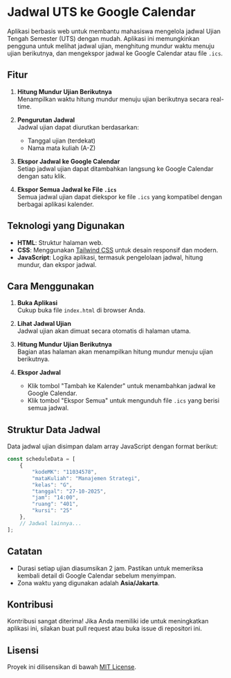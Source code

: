 # Jadwal UTS ke Google Calendar

Aplikasi berbasis web untuk membantu mahasiswa mengelola jadwal Ujian Tengah Semester (UTS) dengan mudah. Aplikasi ini memungkinkan pengguna untuk melihat jadwal ujian, menghitung mundur waktu menuju ujian berikutnya, dan mengekspor jadwal ke Google Calendar atau file `.ics`.

## Fitur

1. **Hitung Mundur Ujian Berikutnya**  
   Menampilkan waktu hitung mundur menuju ujian berikutnya secara real-time.

2. **Pengurutan Jadwal**  
   Jadwal ujian dapat diurutkan berdasarkan:
   - Tanggal ujian (terdekat)
   - Nama mata kuliah (A-Z)

3. **Ekspor Jadwal ke Google Calendar**  
   Setiap jadwal ujian dapat ditambahkan langsung ke Google Calendar dengan satu klik.

4. **Ekspor Semua Jadwal ke File `.ics`**  
   Semua jadwal ujian dapat diekspor ke file `.ics` yang kompatibel dengan berbagai aplikasi kalender.

## Teknologi yang Digunakan

- **HTML**: Struktur halaman web.
- **CSS**: Menggunakan [Tailwind CSS](https://tailwindcss.com) untuk desain responsif dan modern.
- **JavaScript**: Logika aplikasi, termasuk pengelolaan jadwal, hitung mundur, dan ekspor jadwal.

## Cara Menggunakan

1. **Buka Aplikasi**  
   Cukup buka file `index.html` di browser Anda.

2. **Lihat Jadwal Ujian**  
   Jadwal ujian akan dimuat secara otomatis di halaman utama.

3. **Hitung Mundur Ujian Berikutnya**  
   Bagian atas halaman akan menampilkan hitung mundur menuju ujian berikutnya.

4. **Ekspor Jadwal**  
   - Klik tombol "Tambah ke Kalender" untuk menambahkan jadwal ke Google Calendar.
   - Klik tombol "Ekspor Semua" untuk mengunduh file `.ics` yang berisi semua jadwal.

## Struktur Data Jadwal

Data jadwal ujian disimpan dalam array JavaScript dengan format berikut:

```javascript
const scheduleData = [
    {
        "kodeMK": "11034578",
        "mataKuliah": "Manajemen Strategi",
        "kelas": "G",
        "tanggal": "27-10-2025",
        "jam": "14:00",
        "ruang": "401",
        "kursi": "25"
    },
    // Jadwal lainnya...
];
```

## Catatan

- Durasi setiap ujian diasumsikan 2 jam. Pastikan untuk memeriksa kembali detail di Google Calendar sebelum menyimpan.
- Zona waktu yang digunakan adalah **Asia/Jakarta**.

## Kontribusi

Kontribusi sangat diterima! Jika Anda memiliki ide untuk meningkatkan aplikasi ini, silakan buat pull request atau buka issue di repositori ini.

## Lisensi

Proyek ini dilisensikan di bawah [MIT License](LICENSE).